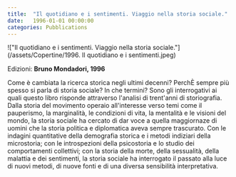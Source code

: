 ```yaml
---
title:  "Il quotidiano e i sentimenti. Viaggio nella storia sociale."
date:   1996-01-01 00:00:00
categories: Pubblications
---
```


!["Il quotidiano e i sentimenti. Viaggio nella storia sociale."](/assets/Copertine/1996. Il quotidiano e i sentimenti.jpeg)

Edizioni: **Bruno Mondadori, 1996**

Come è cambiata la ricerca storica negli ultimi decenni? PerchÈ sempre più spesso si parla di storia sociale? In che termini? Sono gli interrogativi ai quali questo libro risponde attraverso l'analisi di trent'anni di storiografia.
Dalla storia del movimento operaio all'interesse verso temi come il pauperismo, la marginalità, le condizioni di vita, la mentalità e le visioni del mondo, la storia sociale ha cercato di dar voce a quella maggiornaze di uomini che la storia politica e diplomatica aveva sempre trascurato. Con le indagini quantitative della demografia storica e i metodi indiziari della microstoria; con le introspezioni della psicostoria e lo studio dei comportamenti collettivi; con la storia della morte, della sessualità, della malattia e dei sentimenti, la storia sociale ha interrogato il passato alla luce di nuovi metodi, di nuove fonti e di una diversa sensibilità interpretativa.